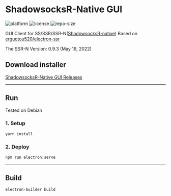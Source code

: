 # ShadowsocksR-Native GUI

![platform](https://img.shields.io/badge/Platform-Linux-orange)
![license](https://img.shields.io/npm/l/express)
![repo-size](https://img.shields.io/github/repo-size/the0cp/ssr-gui)

GUI Client for SS/SSR/SSR-N([ShadowsocksR-native](https://github.com/ShadowsocksR-Live/shadowsocksr-native))
Based on [erguotou520/electron-ssr](https://github.com/erguotou520/electron-ssr)

The SSR-N Version: 0.9.3 (May 19, 2022)

## Download installer

[ShadowsocksR-Native GUI Releases](https://github.com/the0cp/ssr-gui/releases)

---

## Run

Tested on Debian

### 1. Setup
```shell
yarn install
```

### 2. Deploy
```shell
npm run electron:serve
```

---

## Build
```shell
electron-builder build
```
